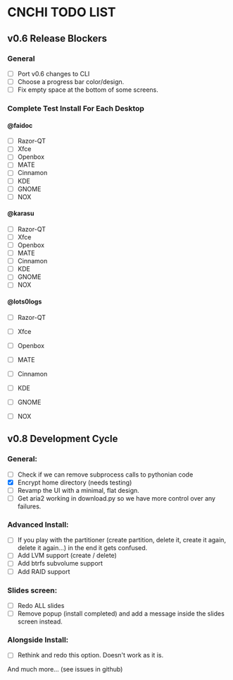 # CNCHI TODO LIST

## v0.6 Release Blockers

### General
 - [ ] Port v0.6 changes to CLI
 - [ ] Choose a progress bar color/design.
 - [ ] Fix empty space at the bottom of some screens.

### Complete Test Install For Each Desktop

#### @faidoc

- [ ] Razor-QT
- [ ] Xfce
- [ ] Openbox
- [ ] MATE
- [ ] Cinnamon
- [ ] KDE
- [ ] GNOME
- [ ] NOX

#### @karasu

- [ ] Razor-QT
- [ ] Xfce
- [ ] Openbox
- [ ] MATE
- [ ] Cinnamon
- [ ] KDE
- [ ] GNOME
- [ ] NOX

#### @lots0logs

- [ ] Razor-QT
- [ ] Xfce
- [ ] Openbox
- [ ] MATE
- [ ] Cinnamon
- [ ] KDE
- [ ] GNOME
- [ ] NOX


## v0.8 Development Cycle

### General:
 - [ ] Check if we can remove subprocess calls to pythonian code
 - [x] Encrypt home directory (needs testing)
 - [ ] Revamp the UI with a minimal, flat design.
 - [ ] Get aria2 working in download.py so we have more control over any failures.

### Advanced Install:
 - [ ] If you play with the partitioner (create partition, delete it, create it
   again, delete it again...) in the end it gets confused.
 - [ ] Add LVM support (create / delete)
 - [ ] Add btrfs subvolume support
 - [ ] Add RAID support

### Slides screen:
 - [ ] Redo ALL slides
 - [ ] Remove popup (install completed) and add a message inside the slides screen instead.

### Alongside Install:
 - [ ] Rethink and redo this option. Doesn't work as it is.

 
And much more... (see issues in github)